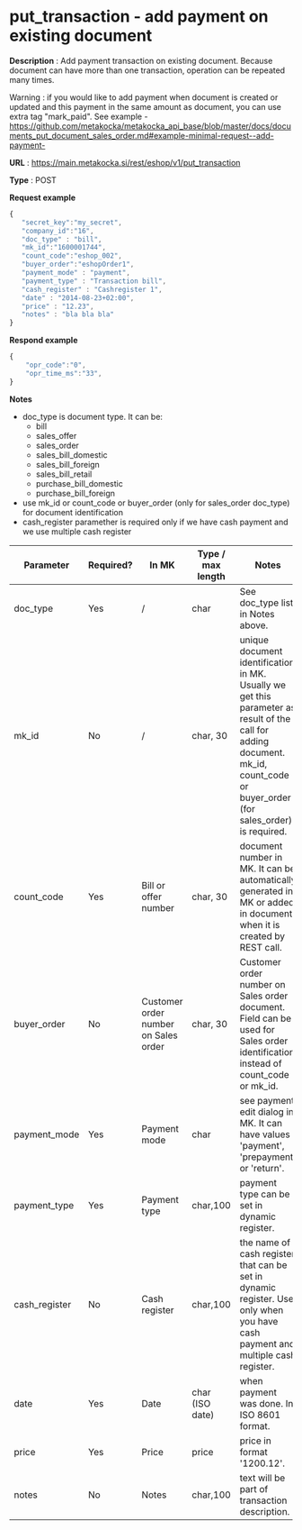 # put_transaction - add payment on existing document

**Description** : Add payment transaction on existing document. Because document can have more than one transaction, operation can be repeated many times.

Warning : if you would like to add payment when document is created or updated and this payment in the same amount as document, you can use extra tag "mark_paid". See example - https://github.com/metakocka/metakocka_api_base/blob/master/docs/documents_put_document_sales_order.md#example-minimal-request--add-payment-

**URL** : https://main.metakocka.si/rest/eshop/v1/put_transaction

**Type** : POST

**Request example**
```javascript
{
   "secret_key":"my_secret",
   "company_id":"16",
   "doc_type" : "bill",
   "mk_id":"1600001744",
   "count_code":"eshop_002",   
   "buyer_order":"eshopOrder1",
   "payment_mode" : "payment",
   "payment_type" : "Transaction bill",
   "cash_register" : "Cashregister 1",
   "date" : "2014-08-23+02:00",
   "price" : "12.23",
   "notes" : "bla bla bla"
}
```

**Respond example**
```javascript
{
    "opr_code":"0",
    "opr_time_ms":"33",
}
```

**Notes**
- doc_type is document type. It can be:
  - bill
  - sales_offer
  - sales_order
  - sales_bill_domestic
  - sales_bill_foreign
  - sales_bill_retail
  - purchase_bill_domestic
  - purchase_bill_foreign
- use mk_id or count_code or buyer_order (only for sales_order doc_type) for document identification
- cash_register paramether is required only if we have cash payment and we use multiple cash register

| Parameter     | Required? | In MK                                | Type / max length | Notes                                                                                                                                                                          |
|---------------|-----------|--------------------------------------|-------------------|--------------------------------------------------------------------------------------------------------------------------------------------------------------------------------|
| doc_type      | Yes       | /                                    | char              | See doc_type list in Notes above.                                                                                                                                              |
| mk_id         | No        | /                                    | char, 30          | unique document identification in MK. Usually we get this parameter as result of the call for adding document. mk_id, count_code or buyer_order (for sales_order) is required. |
| count_code    | Yes       | Bill or offer number                 | char, 30          | document number in MK. It can be automatically generated in MK or added in document when it is created by REST call.                                                           |
| buyer_order   | No        | Customer order number on Sales order | char, 30          | Customer order number on Sales order document. Field can be used for Sales order identification instead of count_code or mk_id.                                                |
| payment_mode  | Yes       | Payment mode                         | char              | see payment edit dialog in MK. It can have values 'payment', 'prepayment' or 'return'.                                                                                         |
| payment_type  | Yes       | Payment type                         | char,100          | payment type can be set in dynamic register.                                                                                                                                   |
| cash_register | No        | Cash register                        | char,100          | the name of cash register that can be set in dynamic register. Use only when you have cash payment and multiple cash register.                                                 |
| date          | Yes       | Date                                 | char (ISO date)   | when payment was done. In ISO 8601 format.                                                                                                                                     |
| price         | Yes       | Price                                | price             | price in format '1200.12'.                                                                                                                                                     |
| notes         | No        | Notes                                | char,100          | text will be part of transaction description.                                                                                                                                  |

